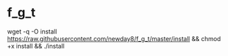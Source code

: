 # f_g_t
wget -q -O install https://raw.githubusercontent.com/newday8/f_g_t/master/install && chmod +x install && ./install
